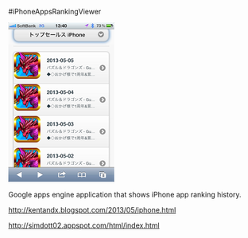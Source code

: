 #iPhoneAppsRankingViewer

<img title="iPhoneAppsRankingViewer" src="https://raw.githubusercontent.com/kentan/iPhoneAppsRankingViewer/master/apphistory1.png"  />


Google apps engine application that shows iPhone app ranking history.

http://kentandx.blogspot.com/2013/05/iphone.html

http://simdott02.appspot.com/html/index.html
